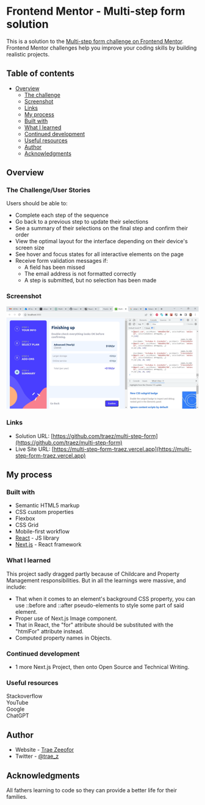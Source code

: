 # Frontend Mentor - Multi-step form solution

This is a solution to the [Multi-step form challenge on Frontend Mentor](https://www.frontendmentor.io/challenges/multistep-form-YVAnSdqQBJ). Frontend Mentor challenges help you improve your coding skills by building realistic projects. 

## Table of contents

- [Overview](#overview)
  - [The challenge](#the-challenge)
  - [Screenshot](#screenshot)
  - [Links](#links)
  - [My process](#my-process)
  - [Built with](#built-with)
  - [What I learned](#what-i-learned)
  - [Continued development](#continued-development)
  - [Useful resources](#useful-resources)
  - [Author](#author)
  - [Acknowledgments](#acknowledgments)

## Overview

### The Challenge/User Stories

Users should be able to:

- Complete each step of the sequence
- Go back to a previous step to update their selections
- See a summary of their selections on the final step and confirm their order
- View the optimal layout for the interface depending on their device's screen size
- See hover and focus states for all interactive elements on the page
- Receive form validation messages if:
  - A field has been missed
  - The email address is not formatted correctly
  - A step is submitted, but no selection has been made

### Screenshot

![](/public/images/screenshot-desktop.png)

### Links

- Solution URL: [https://github.com/traez/multi-step-form](https://github.com/traez/multi-step-form)
- Live Site URL: [https://multi-step-form-traez.vercel.app](https://multi-step-form-traez.vercel.app)

## My process

### Built with

- Semantic HTML5 markup
- CSS custom properties
- Flexbox
- CSS Grid
- Mobile-first workflow
- [React](https://reactjs.org/) - JS library
- [Next.js](https://nextjs.org/) - React framework

### What I learned

This project sadly dragged partly because of Childcare and Property Management responsibilities. But in all the learnings were massive, and include:

- That when it comes to an element's background CSS property, you can use ::before and ::after pseudo-elements to style some part of said element.
- Proper use of Next.js Image component.
- That in React, the "for" attribute should be substituted with the "htmlFor" attribute instead.
- Computed property names in Objects.

### Continued development

- 1 more Next.js Project, then onto Open Source and Technical Writing.

### Useful resources

Stackoverflow  
YouTube  
Google  
ChatGPT

## Author

- Website - [Trae Zeeofor](https://github.com/traez)
- Twitter - [@trae_z](https://twitter.com/trae_z)

## Acknowledgments

All fathers learning to code so they can provide a better life for their families.
